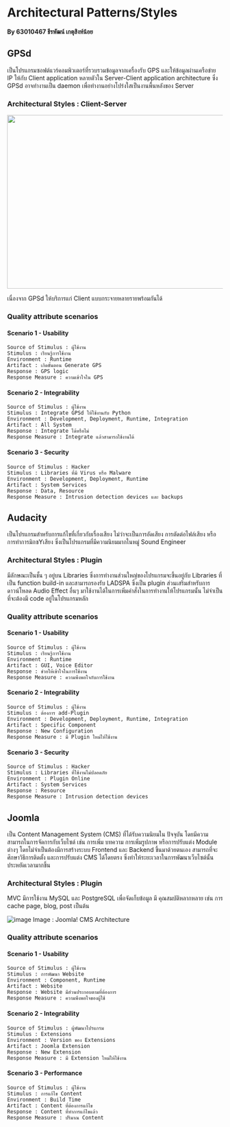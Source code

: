 # Architectural Patterns/Styles

**By 63010467 ธีรพัฒน์ เกตุสิงห์น้อย**

## GPSd

เป็นโปรแกรมซอฟต์แวร์คอมพิวเตอร์ที่รวบรวมข้อมูลจากเครื่องรับ GPS และให้ข้อมูลผ่านเครือข่าย IP ให้กับ Client application หลายตัวใน Server-Client application architecture ซึ่ง GPSd อาจทำงานเป็น daemon เพื่อทำงานอย่างโปร่งใสเป็นงานพื้นหลังของ Server

### Architectural Styles : Client-Server

<img src="https://www.trinetrawireless.com/wp-content/uploads/2020/04/how-it-works-1.jpg" width="605" height="405"/>

เนื่องจาก GPSd ให้บริการแก่ Client แบบกระจายหลายรายพร้อมกันได้

### Quality attribute scenarios

#### Scenario 1 - Usability

```
Source of Stimulus : ผู้ใช้งาน
Stimulus : เรียนรู้การใช้งาน
Environment : Runtime
Artifact : เกิดขั้นตอน Generate GPS
Response : GPS logic
Response Measure : ความเข้าใจใน GPS
```

#### Scenario 2 - Integrability

```
Source of Stimulus : ผู้ใช้งาน
Stimulus : Integrate GPSd ให้ใช้งานกับ Python
Environment : Development, Deployment, Runtime, Integration
Artifact : All System
Response : Integrate ได้หรือไม่
Response Measure : Integrate แล้วสามารถใช้งานได้
```

#### Scenario 3 - Security

```
Source of Stimulus : Hacker
Stimulus : Libraries ที่มี Virus หรือ Malware
Environment : Development, Deployment, Runtime
Artifact : System Services
Response : Data, Resource
Response Measure : Intrusion detection devices และ backups
```

## Audacity

เป็นโปรแกรมสำหรับการแก้ไขที่เกี่ยวกับเรื่องเสียง ไม่ว่าจะเป็นการอัดเสียง การตัดต่อไฟล์เสียง หรือการทำการมิกซYเสียง ซึ่งเป็นโปรแกรมที่มีความนิยมมากในหมู่ Sound Engineer

### Architectural Styles : Plugin

มีลักษณะเป็นชั้น ๆ อยู่บน Libraries ซึ่งการทำงานส่วนใหญ่ของโปรแกรมจะขึ้นอยู่กับ Libraries ที่เป็น function build-in และสามารถรองรับ LADSPA ซึ่งเป็น plugin ส่วนเสริมสำหรับการดาวน์โหลด Audio Effect อื่นๆ มาใช้งานได้ในการเพิ่มคำสั่งในการทำงานให้โปรแกรมนั้น ไม่จำเป็นที่จะต้องมี code อยู่ในโปรแกรมหลัก

### Quality attribute scenarios

#### Scenario 1 - Usability

```
Source of Stimulus : ผู้ใช้งาน
Stimulus : เรียนรู้การใช้งาน
Environment : Runtime
Artifact : GUI, Voice Editor
Response : ช่วยให้เข้าใจในการใช้งาน
Response Measure : ความพึงพอใจกับการใช้งาน
```

#### Scenario 2 - Integrability

```
Source of Stimulus : ผู้ใช้งาน
Stimulus : ต้องการ add-Plugin
Environment : Development, Deployment, Runtime, Integration
Artifact : Specific Component
Response : New Configuration
Response Measure : มี Plugin ใหม่ให้ใช้งาน
```

#### Scenario 3 - Security

```
Source of Stimulus : Hacker
Stimulus : Libraries ที่ใช้งานไม่ปลอดภัย
Environment : Plugin Online
Artifact : System Services
Response : Resource
Response Measure : Intrusion detection devices
```

## Joomla

เป็น Content Management System (CMS) ที่ได้รับความนิยมใน ปัจจุบัน โดยมีความสามารถในการจัดการกับเว็บไซต์ เช่น การเพิ่ม บทความ การเพิ่มรูปภาพ หรือการปรับแต่ง Module ต่างๆ โดยไม่จำเป็นต้องมีการสร้างระบบ Frontend และ Backend ขึ้นมาด้วยตนเอง สามารถที่จะศึกษาวิธีการติดตั้ง และการปรับแต่ง CMS ได้โดยตรง ซึ่งทำให้ระยะเวลาในการพัฒนาเว็บไซต์นั้นประหยัดเวลามากขึ้น

### Architectural Styles : Plugin

MVC มีการใช้งาน MySQL และ PostgreSQL เพื่อจัดเก็บข้อมูล มี คุณสมบัติหลากหลาย เช่น การ cache page, blog, post เป็นต้น

![image](https://www.pulsar-agency.com/images/joomla/architecture-joomla.JPG)
Image : Joomla! CMS Architecture

### Quality attribute scenarios

#### Scenario 1 - Usability

```
Source of Stimulus : ผู้ใช้งาน
Stimulus : การพัฒนา Website
Environment : Component, Runtime
Artifact : Website
Response : Website มีส่วนประกอบตามที่ต้องการ
Response Measure : ความพึงพอใจของผู้ใช้
```

#### Scenario 2 - Integrability

```
Source of Stimulus : ผู้พัฒนาโปรแกรม
Stimulus : Extensions
Environment : Version ของ Extensions
Artifact : Joomla Extension
Response : New Extension
Response Measure : มี Extension ใหม่ให้ใช้งาน
```

#### Scenario 3 - Performance

```
Source of Stimulus : ผู้ใช้งาน
Stimulus : การแก้ไข Content
Environment : Build Time
Artifact : Content ที่ต้องการแก้ไข
Response : Content ที่ทำการแก้ไขแล้ว
Response Measure : ปริมาณ Content
```
